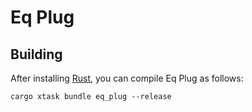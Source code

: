 # Eq Plug

## Building

After installing [Rust](https://rustup.rs/), you can compile Eq Plug as follows:

```shell
cargo xtask bundle eq_plug --release
```
